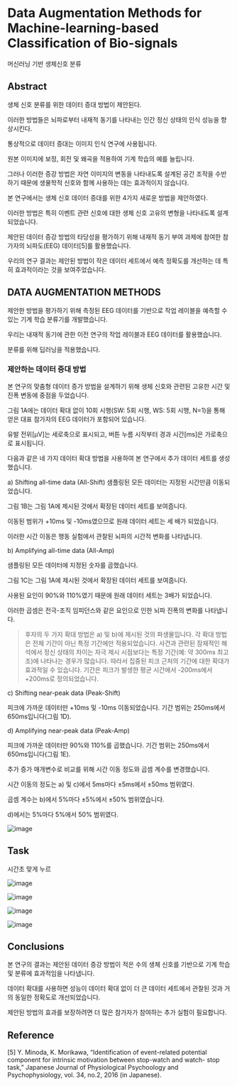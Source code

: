 # Data Augmentation Methods for Machine-learning-based Classification of Bio-signals
머신러닝 기반 생체신호 분류

## Abstract
생체 신호 분류를 위한 데이터 증대 방법이 제안된다. 

이러한 방법들은 뇌파로부터 내재적 동기를 나타내는 인간 정신 상태의 인식 성능을 향상시킨다. 

통상적으로 데이터 증대는 이미지 인식 연구에 사용됩니다.

원본 이미지에 보정, 회전 및 왜곡을 적용하여 기계 학습의 예를 늘립니다. 

그러나 이러한 증강 방법은 자연 이미지의 변동을 나타내도록 설계된 공간 조작을 수반하기 때문에 생물학적 신호와 함께 사용하는 데는 효과적이지 않습니다.

본 연구에서는 생체 신호 데이터 증대를 위한 4가지 새로운 방법을 제안하였다. 

이러한 방법은 특히 이벤트 관련 신호에 대한 생체 신호 고유의 변형을 나타내도록 설계되었습니다. 

제안된 데이터 증강 방법의 타당성을 평가하기 위해 내재적 동기 부여 과제에 참여한 참가자의 뇌파도(EEG) 데이터[5]를 활용했습니다.

우리의 연구 결과는 제안된 방법이 작은 데이터 세트에서 예측 정확도를 개선하는 데 특히 효과적이라는 것을 보여주었습니다.

## DATA AUGMENTATION METHODS 

제안한 방법을 평가하기 위해 측정된 EEG 데이터를 기반으로 작업 레이블을 예측할 수 있는 기계 학습 분류기를 개발했습니다. 

우리는 내재적 동기에 관한 이전 연구의 작업 레이블과 EEG 데이터를 활용했습니다. 

분류를 위해 딥러닝을 적용했습니다.

### 제안하는 데이터 증대 방법
본 연구의 맞춤형 데이터 증가 방법을 설계하기 위해 생체 신호와 관련된 고유한 시간 및 진폭 변동에 중점을 두었습니다. 

그림 1A에는 데이터 확대 없이 10회 시행(SW: 5회 시행, WS: 5회 시행, N=1)을 통해 얻은 대표 참가자의 EEG 데이터가 포함되어 있습니다. 

유발 전위[μV]는 세로축으로 표시되고, 버튼 누름 시작부터 경과 시간[ms]은 가로축으로 표시됩니다.

다음과 같은 네 가지 데이터 확대 방법을 사용하여 본 연구에서 추가 데이터 세트를 생성했습니다.

a) Shifting all-time data (All-Shift) 
샘플링된 모든 데이터는 지정된 시간만큼 이동되었습니다. 

그림 1B는 그림 1A에 제시된 것에서 확장된 데이터 세트를 보여줍니다. 

이동된 범위가 +10ms 및 -10ms였으므로 원래 데이터 세트는 세 배가 되었습니다. 

이러한 시간 이동은 행동 실험에서 관찰된 뇌파의 시간적 변화를 나타냅니다.

b) Amplifying all-time data (All-Amp) 

샘플링된 모든 데이터에 지정된 숫자를 곱했습니다. 

그림 1C는 그림 1A에 제시된 것에서 확장된 데이터 세트를 보여줍니다. 

사용된 요인이 90%와 110%였기 때문에 원래 데이터 세트는 3배가 되었습니다. 

이러한 곱셈은 전극-조직 임피던스와 같은 요인으로 인한 뇌파 진폭의 변화를 나타냅니다.

> 후자의 두 가지 확대 방법은 a) 및 b)에 제시된 것의 파생물입니다.
> 각 확대 방법은 전체 기간이 아닌 특정 기간에만 적용되었습니다.
> 사건과 관련된 잠재적인 해석에서 정신 상태의 차이는 자극 제시 시점보다는 특정 기간(예: 약 300ms 최고조)에 나타나는 경우가 많습니다.
> 따라서 집중된 피크 근처의 기간에 대한 확대가 효과적일 수 있습니다.
> 기간은 피크가 발생한 평균 시간에서 -200ms에서 +200ms로 정의되었습니다.

c) Shifting near-peak data (Peak-Shift) 

피크에 가까운 데이터만 +10ms 및 -10ms 이동되었습니다. 기간 범위는 250ms에서 650ms입니다(그림 1D).

d) Amplifying near-peak data (Peak-Amp) 

피크에 가까운 데이터만 90%와 110%를 곱했습니다. 기간 범위는 250ms에서 650ms입니다(그림 1E).

추가 증가 매개변수로 비교를 위해 시간 이동 정도와 곱셈 계수를 변경했습니다. 

시간 이동의 정도는 a) 및 c)에서 5ms마다 ±5ms에서 ±50ms 범위였다. 

곱셈 계수는 b)에서 5%마다 ±5%에서 ±50% 범위였습니다. 

d)에서는 5%마다 5%에서 50% 범위였다.

![image](https://github.com/joesiheon496/paper/assets/56191064/cc8421d5-a40a-4365-9fb3-801063672446)

## Task
시간초 맞게 누르

![image](https://github.com/joesiheon496/paper/assets/56191064/dd5f6c81-273f-40f0-93e2-a158e0a3d077)

![image](https://github.com/joesiheon496/paper/assets/56191064/71eaf3d1-cec2-4de9-b386-8854b9d43033)

![image](https://github.com/joesiheon496/paper/assets/56191064/2139f328-141e-4fe5-9810-323b32441d5d)

![image](https://github.com/joesiheon496/paper/assets/56191064/4c48fb54-e4ea-4fcc-a00b-0df55a30ba6c)

## Conclusions
본 연구의 결과는 제안된 데이터 증강 방법이 적은 수의 생체 신호를 기반으로 기계 학습 및 분류에 효과적임을 나타냅니다. 

데이터 확대를 사용하면 성능이 데이터 확대 없이 더 큰 데이터 세트에서 관찰된 것과 거의 동일한 정확도로 개선되었습니다.

제안된 방법의 효과를 보장하려면 더 많은 참가자가 참여하는 추가 실험이 필요합니다.

## Reference
[5] Y. Minoda, K. Morikawa, “Identification of event-related potential component for intrinsic motivation between stop-watch and watch- stop task,” Japanese Journal of Physiological Psychoology and Psychophysiology, vol. 34, no.2, 2016 (in Japanese). 




